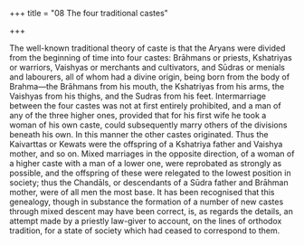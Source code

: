 +++
title = "08 The four traditional castes"

+++

The well-known traditional theory of caste is that the Aryans were divided from the beginning of time into four castes: Brāhmans or priests, Kshatriyas or warriors, Vaishyas or merchants and cultivators, and Sūdras or menials and labourers, all of whom had a divine origin, being born from the body of Brahma—the Brāhmans from his mouth, the Kshatriyas from his arms, the Vaishyas from his thighs, and the Sudras from his feet. Intermarriage between the four castes was not at first entirely prohibited, and a man of any of the three higher ones, provided that for his first wife he took a woman of his own caste, could subsequently marry others of the divisions beneath his own. In this manner the other castes originated. Thus the Kaivarttas or Kewats were the offspring of a Kshatriya father and Vaishya mother, and so on. Mixed marriages in the opposite direction, of a woman of a higher caste with a man of a lower one, were reprobated as strongly as possible, and the offspring of these were relegated to the lowest position in society; thus the Chandāls, or descendants of a Sūdra father and Brāhman mother, were of all men the most base. It has been recognised that this genealogy, though in substance the formation of a number of new castes through mixed descent may have been correct, is, as regards the details, an attempt made by a priestly law-giver to account, on the lines of orthodox tradition, for a state of society which had ceased to correspond to them. 


